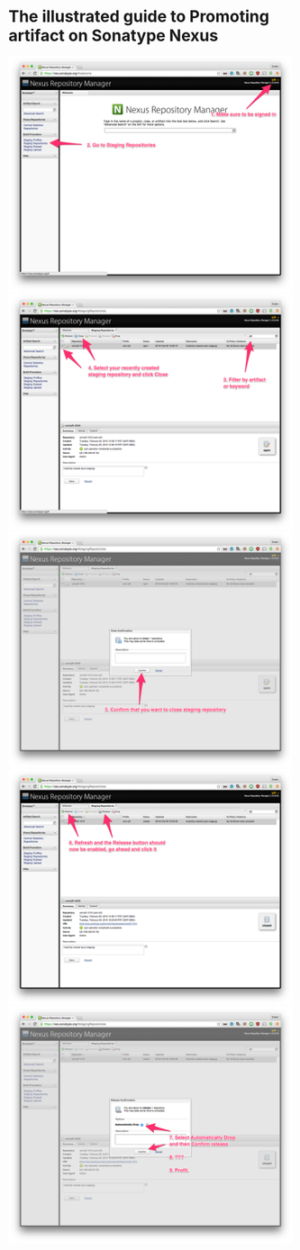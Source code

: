 The illustrated guide to Promoting artifact on Sonatype Nexus
=============================================================

<img src="sonatype/1.png" />
<img src="sonatype/2.png" />
<img src="sonatype/3.png" />
<img src="sonatype/4.png" />
<img src="sonatype/5.png" />